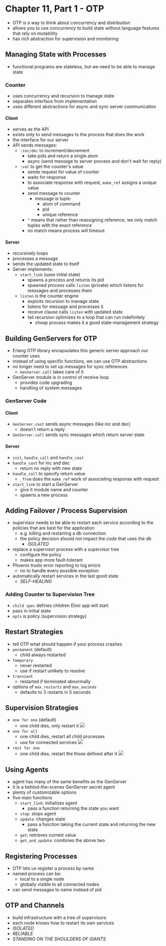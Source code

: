 # Chapter 11, Part 1 - OTP
- OTP is a way to think about concurrency and distribution
- allows you to use concurrency to build state without language features that rely on mutability
- has rich abstraction for supervision and monitoring

## Managing State with Processes
- functional programs are stateless, but we need to be able to manage state

### Counter
- uses concurrency and recursion to manage state
- separates interface from implementation
- uses different abstractions for async and sync server communication

#### Client  
- serves as the API  
- exists only to send messages to the process that does the work
- the interface for our server
- API sends messages:
  - `:inc/dec` to increment/decrement
    - take pids and return a single atom
    - async (send message to server process and don't wait for reply)
  - `:val` to get the counter's value
    - sends request for value of counter
    - waits for response
    - to associate response with request, `make_ref` assigns a unique value
    - send message to counter
      - message is tuple:
        - atom of command
        - pid
        - unique reference
    - `^` means that rather than reassigning reference, we only match tuples with the exact reference
    - no match means process will timeout

#### Server
- recursively loops
- processes a message
- sends the updated state to itself
- Server implements:
  - `start_link` (uses initial state)
    - spawns a process and returns its pid
    - spawned process calls `listen` (private) which listens for messages and processes them
  - `listen` is the counter engine
    - exploits recursion to manage state
    - listens for message and processes it
    - receive clause calls `listen` with updated state
    - tail recursion optimizes to a loop that can run indefinitely
      - cheap process makes it a good state-management strategy

## Building GenServers for OTP
- Erlang OTP library encapsulates this generic server approach our counter uses
- instead of using specific functions, we can use OTP abstractions
- no longer need to set up messages for sync references
  - `GenServer.call` takes care of it
- GenServer module is in control of receive loop
  - provides code upgrading
  - handling of system messages

### GenServer Code
#### Client
- `GenServer.cast` sends async messages (like inc and dec)
  - doesn't return a reply
- `GenServer.call` sends sync messages which return server state

#### Server
- `init`, `handle_call` and `handle_cast`
- `handle_cast` for inc and dec
  - return no reply with new state
- `handle_call` to specify return value
  - `_from` does the `make_ref` work of associating response with request
- `start_link` to start a GenServer
  - give it module name and counter
  - spawns a new process

## Adding Failover / Process Supervision
- supervisor needs to be able to restart each service according to the policies that are best for the application
  - e.g. killing and restarting a db connection
  - the policy decision should not impact the code that uses the db
    - *ISOLATED*
- replace a supervisor process with a supervisor tree
  - configure the policy
  - makes app more fault-tolerant
- Phoenix trusts error reporting to log errors
  - no to handle every possible exception
- automatically restart services in the last good state
  - *SELF-HEALING*

### Adding Counter to Supervision Tree
- `child spec` defines children Elixir app will start
- pass in initial state
- `opts` is policy (supervision strategy)

## Restart Strategies
- tell OTP what should happen if your process crashes
- `permanent` (default)
  - child always restarted
- `temporary`
  - never restarted
  - use if restart unlikely to resolve
- `transient`
  - restarted if terminated abnormally
- options of `max_restarts` and `max_seconds`
  - defaults to 3 restarts in 5 seconds

## Supervision Strategies
- `one for one` (default)
  - one child dies, only restart it
![](https://cdn-images-1.medium.com/max/1600/1*htFfsqyTp_Dd2gbWVNG8Og.gif)
- `one for all`
  - one child dies, restart all child processes
  - use for connected services
![](https://cdn-images-1.medium.com/max/1600/1*1MMujfoYErlKETXJKx20nQ.gif)
- `rest for one`
  - one child dies, restart the those defined after it
![](https://cdn-images-1.medium.com/max/1600/1*mb51kH8rwF3gjLaFg23h1Q.gif)

## Using Agents
- agent has many of the same benefits as the GenServer
- it is a behind-the-scenes GenServer secret agent
- plenty of customizable options
- five main functions
  - `start_link`: initializes agent
    - pass a function returning the state you want
  - `stop`: stops agent
  - `update`: changes state
    - pass a function taking the current state and returning the new state
  - `get`: retrieves current value
  - `get_and_update`: combines the above two

## Registering Processes
- OTP lets us register a process by name
- named process can be:
  - local to a single node
  - globally visible to all connected nodes
- can send messages to name instead of pid

## OTP and Channels
- build infrastructure with a tree of supervisors
- each node knows how to restart its own services
- *ISOLATED*
- *RELIABLE*
- *STANDING ON THE SHOULDERS OF GIANTS*
